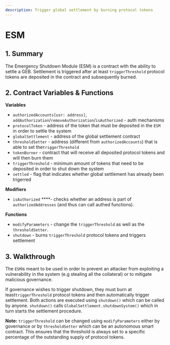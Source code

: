 ```yaml
---
description: Trigger global settlement by burning protocol tokens
---
```


# ESM

## 1. Summary <a id="1-introduction-summary"></a>

The Emergency Shutdown Module \(ESM\) is a contract with the ability to settle a GEB. Settlement is triggered after at least `triggerThreshold` protocol tokens are deposited in the contract and subsequently burned.

## 2. Contract Variables & Functions

**Variables**

* `authorizedAccounts[usr: address]`, `addAuthorization`/`removeAuthorization`/`isAuthorized` - auth mechanisms
* `protocolToken` - address of the token that must be deposited in the `ESM` in order to settle the system
* `globalSettlement` - address of the global settlement contract
* `thresholdSetter` - address \(different from `authorizedAccounts`\) that is able to set the`triggerThreshold`
* `tokenBurner` - contract that will receive all deposited protocol tokens and will then burn them
* `triggerThreshold` - minimum amount of tokens that need to be deposited in order to shut down the system
* `settled` - flag that indicates whether global settlement has already been trigerred

**Modifiers**

* `isAuthorized` ****- checks whether an address is part of `authorizedAddresses` \(and thus can call authed functions\).

**Functions**

* `modifyParameters` - change the `triggerThreshold` as well as the `thresholdSetter`.
* `shutdown` - burns `triggerThreshold` protocol tokens and triggers settlement

## 3. Walkthrough <a id="2-contract-details"></a>

The `ESM`is meant to be used in order to prevent an attacker from exploiting a vulnerability in the system \(e.g stealing all the collateral\) or to mitigate malicious governance.

If governance wishes to trigger shutdown, they must burn at least`triggerThreshold` protocol tokens and then automatically trigger settlement. Both actions are executed using `shutdown()` which can be called by anyone. `shutdown()` calls `GlobalSettlement.shutdownSystem()` which in turn starts the settlement procedure.

**Note:** `triggerThreshold` can be changed using `modifyParameters` either by governance or by `thresholdSetter` which can be an autonomous smart contract. This ensures that the threshold is always set to a specific percentage of the outstanding supply of protocol tokens.

